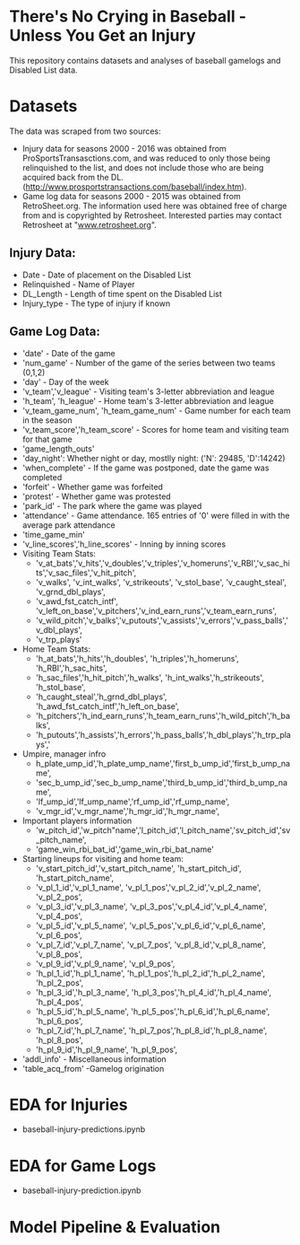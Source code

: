 # There's No Crying in Baseball - Unless You Get an Injury
This repository contains datasets and analyses of baseball gamelogs and Disabled List data.

# Datasets
The data was scraped from two sources:
- Injury data for seasons 2000 - 2016 was obtained from ProSportsTransasctions.com, and was reduced to only those being relinquished to the list, and does not include those who are being acquired back from the DL. (http://www.prosportstransactions.com/baseball/index.htm).
- Game log data for seasons 2000 - 2015 was obtained from RetroSheet.org. The information used here was obtained free of charge from and is copyrighted by Retrosheet.  Interested parties may contact Retrosheet at "www.retrosheet.org".

## Injury Data:
- Date - Date of placement on the Disabled List
- Relinquished - Name of Player
- DL_Length - Length of time spent on the Disabled List
- Injury_type - The type of injury if known

## Game Log Data:
 * 'date' - Date of the game 
 * 'num_game' - Number of the game of the series between two teams (0,1,2)
 * 'day' - Day of the week
 * 'v_team','v_league' - Visiting team's 3-letter abbreviation and league
 * 'h_team', 'h_league' - Home team's 3-letter abbreviation and league
 * 'v_team_game_num', 'h_team_game_num' - Game number for each team in the season
 * 'v_team_score','h_team_score' - Scores for home team and visiting team for that game
 * 'game_length_outs' 
 * 'day_night': Whether night or day, mostlly night: ('N': 29485, 'D':14242)
 * 'when_complete' - If the game was postponed, date the game was completed
 * 'forfeit' - Whether game was forfeited
 * 'protest' - Whether game was protested
 * 'park_id' - The park where the game was played
 * 'attendance' - Game attendance. 165 entries of '0' were filled in with the average park attendance
 * 'time_game_min' 
 * 'v_line_scores','h_line_scores' - Inning by inning scores
 * Visiting Team Stats:
   * 'v_at_bats','v_hits','v_doubles','v_triples','v_homeruns','v_RBI','v_sac_hits','v_sac_files','v_hit_pitch',
   * 'v_walks', 'v_int_walks', 'v_strikeouts', 'v_stol_base', 'v_caught_steal', 'v_grnd_dbl_plays', 
   * 'v_awd_fst_catch_intf', 'v_left_on_base','v_pitchers','v_ind_earn_runs','v_team_earn_runs',
   * 'v_wild_pitch','v_balks','v_putouts','v_assists','v_errors','v_pass_balls','v_dbl_plays', 
   * 'v_trp_plays'
 * Home Team Stats:
   * 'h_at_bats','h_hits','h_doubles', 'h_triples','h_homeruns', 'h_RBI','h_sac_hits',
   * 'h_sac_files','h_hit_pitch','h_walks', 'h_int_walks','h_strikeouts', 'h_stol_base',
   * 'h_caught_steal','h_grnd_dbl_plays', 'h_awd_fst_catch_intf','h_left_on_base',
   * 'h_pitchers','h_ind_earn_runs','h_team_earn_runs','h_wild_pitch','h_balks',
   * 'h_putouts','h_assists','h_errors','h_pass_balls','h_dbl_plays','h_trp_plays','
* Umpire, manager infro
   * h_plate_ump_id','h_plate_ump_name','first_b_ump_id','first_b_ump_name',
   * 'sec_b_ump_id','sec_b_ump_name','third_b_ump_id','third_b_ump_name', 
   * 'lf_ump_id','lf_ump_name','rf_ump_id','rf_ump_name',
   * 'v_mgr_id','v_mgr_name','h_mgr_id','h_mgr_name',
* Important players information
   * 'w_pitch_id','w_pitch"name','l_pitch_id','l_pitch_name','sv_pitch_id','sv_pitch_name',
   * 'game_win_rbi_bat_id','game_win_rbi_bat_name'
* Starting lineups for visiting and home team:
    * 'v_start_pitch_id','v_start_pitch_name', 'h_start_pitch_id', 'h_start_pitch_name', 
    * 'v_pl_1_id','v_pl_1_name', 'v_pl_1_pos','v_pl_2_id','v_pl_2_name', 'v_pl_2_pos',
    * 'v_pl_3_id','v_pl_3_name', 'v_pl_3_pos','v_pl_4_id','v_pl_4_name', 'v_pl_4_pos',
    * 'v_pl_5_id','v_pl_5_name', 'v_pl_5_pos','v_pl_6_id','v_pl_6_name', 'v_pl_6_pos',
    * 'v_pl_7_id','v_pl_7_name', 'v_pl_7_pos', 'v_pl_8_id','v_pl_8_name', 'v_pl_8_pos',
    * 'v_pl_9_id','v_pl_9_name', 'v_pl_9_pos',
    * 'h_pl_1_id','h_pl_1_name', 'h_pl_1_pos','h_pl_2_id','h_pl_2_name', 'h_pl_2_pos',
    * 'h_pl_3_id','h_pl_3_name', 'h_pl_3_pos','h_pl_4_id','h_pl_4_name', 'h_pl_4_pos',
    * 'h_pl_5_id','h_pl_5_name', 'h_pl_5_pos','h_pl_6_id','h_pl_6_name', 'h_pl_6_pos',
    * 'h_pl_7_id','h_pl_7_name', 'h_pl_7_pos','h_pl_8_id','h_pl_8_name', 'h_pl_8_pos',
    * 'h_pl_9_id','h_pl_9_name', 'h_pl_9_pos',
* 'addl_info' - Miscellaneous information
* 'table_acq_from' -Gamelog origination

# EDA for Injuries
* baseball-injury-predictions.ipynb

# EDA for Game Logs
* baseball-injury-prediction.ipynb

# Model Pipeline & Evaluation
